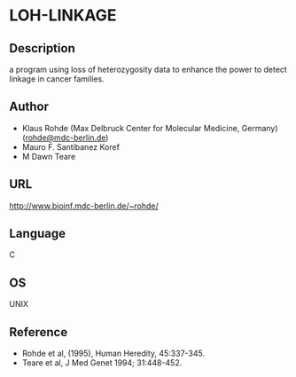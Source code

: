 # LOH-LINKAGE

## Description
a program using loss of heterozygosity data to enhance the power to detect linkage in cancer families.

## Author
* Klaus Rohde (Max Delbruck Center for Molecular Medicine, Germany) (rohde@mdc-berlin.de)
* Mauro F. Santibanez Koref
* M Dawn Teare

## URL
http://www.bioinf.mdc-berlin.de/~rohde/

## Language
C

## OS
UNIX

## Reference
* Rohde et al, (1995), Human Heredity, 45:337-345.
* Teare et al, J Med Genet 1994; 31:448-452.